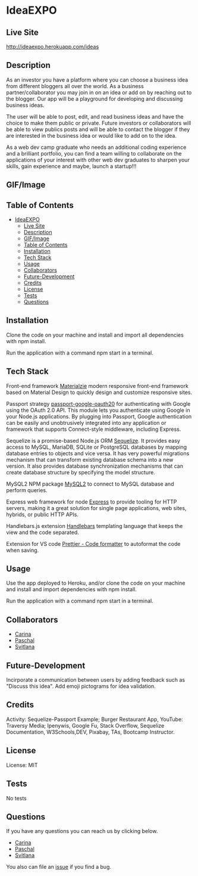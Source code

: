 # IdeaEXPO

## Live Site
http://ideaexpo.herokuapp.com/ideas

## Description

As an investor you have a platform where you can choose a business idea from different bloggers all over the world. As a business partner/collaborator you may join in on an idea or add on by reaching out to the blogger. Our app will be a playground for developing and discussing business ideas.

The user will be able to post, edit, and read business ideas and have the choice to make them public or private. Future investors or collaborators will be able to view publics posts and will be able to contact the blogger if they are interested in the business idea or would like to add on to the idea.

As a web dev camp graduate who needs an additional coding experience and a brilliant portfolio, you can find a team willing to collaborate on the applications of your interest with other web dev graduates to sharpen your skills, gain experience and maybe, launch a startup!!!

## GIF/Image

## Table of Contents

- [IdeaEXPO](#ideaexpo)
  - [Live Site](#live-site)
  - [Description](#description)
  - [GIF/Image](#gifimage)
  - [Table of Contents](#table-of-contents)
  - [Installation](#installation)
  - [Tech Stack](#tech-stack)
  - [Usage](#usage)
  - [Collaborators](#collaborators)
  - [Future-Development](#future-development)
  - [Credits](#credits)
  - [License](#license)
  - [Tests](#tests)
  - [Questions](#questions)

## Installation

Clone the code on your machine and install and import all dependencies with npm install.

Run the application with a command npm start in a terminal.

## Tech Stack

Front-end framework [Materialzie](https://materializecss.com/) modern responsive front-end framework based on Material Design to quickly design and customize responsive sites.

Passport strategy [passport-google-oauth20](http://www.passportjs.org/packages/passport-google-oauth20/) for authenticating with Google using the OAuth 2.0 API. This module lets you authenticate using Google in your Node.js applications. By plugging into Passport, Google authentication can be easily and unobtrusively integrated into any application or framework that supports Connect-style middleware, including Express.

Sequelize is a promise-based Node.js ORM [Sequelize](https://www.npmjs.com/package/sequelize). It provides easy access to MySQL, MariaDB, SQLite or PostgreSQL databases by mapping database entries to objects and vice versa. It has very powerful migrations mechanism that can transform existing database schema into a new version. It also provides database synchronization mechanisms that can create database structure by specifying the model structure.

MySQL2 NPM package [MySQL2](https://www.npmjs.com/package/mysql2) to connect to MySQL database and perform queries.

Express web framework for node [Express](https://www.npmjs.com/package/express) to provide tooling for HTTP servers, making it a great solution for single page applications, web sites, hybrids, or public HTTP APIs.

Handlebars.js extension [Handlebars](https://www.npmjs.com/package/handlebars) templating language that keeps the view and the code separated.

Extension for VS code [Prettier - Code formatter](https://marketplace.visualstudio.com/items?itemName=esbenp.prettier-vscode) to autoformat the code when saving.

## Usage
Use the app deployed to Heroku, and/or clone the code on your machine and install and import dependencies with npm install.

Run the application with a command npm start in a terminal.


## Collaborators

- [Carina](https://github.com/Creyes17e)
- [Paschal](https://github.com/paschalihenacho)
- [Svitlana](https://github.com/szaster)

## Future-Development

Incirporate a communication between users by adding feedback such as "Discuss this idea".
Add emoji pictograms for idea validation.

## Credits

Activity: Sequelize-Passport Example; Burger Restaurant App, YouTube: Traversy Media; Ipenywis, Google Fu, Stack Overflow, Sequelize Documentation, W3Schools,DEV, Pixabay, TAs, Bootcamp Instructor.

## License

License: MIT

## Tests

No tests

## Questions

If you have any questions you can reach us by clicking below. 

- [Carina](https://github.com/Creyes17e)
- [Paschal](https://github.com/paschalihenacho)
- [Svitlana](https://github.com/szaster)

You also can file an [issue](https://github.com/szaster/IdeaEXPO/issues) if you find a bug.